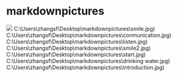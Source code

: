 # markdownpictures
![](C:\Users\zhangsf\Desktop\markdownpictures\water.jpg)
C:\Users\zhangsf\Desktop\markdownpictures\smile.jpg)
C:\Users\zhangsf\Desktop\markdownpictures\conmunication.jpg)
C:\Users\zhangsf\Desktop\markdownpictures\listen.jpg)
C:\Users\zhangsf\Desktop\markdownpictures\smile2.jpg)
C:\Users\zhangsf\Desktop\markdownpictures\start.jpg)
C:\Users\zhangsf\Desktop\markdownpictures\drinking water.jpg)
C:\Users\zhangsf\Desktop\markdownpictures\introduction.jpg)
